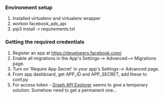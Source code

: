 ### Environment setup
1. Installed virtualenv and virtualenv wrapper
2. workon facebook_ads_api
3. pip3 install -r requirements.txt


### Getting the required credentials
1. Register an app at https://developers.facebook.com/
2. Enable all migrations in the App's Settings--> Advanced--> Migrations page.
3. Turn on 'Require App Secret' in your app's Settings--> Advanced page.
4. From app dashboard, get APP_ID and APP_SECRET, add these to conf.py
5. For access token - [Graph API Explorer](https://developers.facebook.com/tools/explorer) seems to give a temporary solution. Somehow need to get a permanent one...
